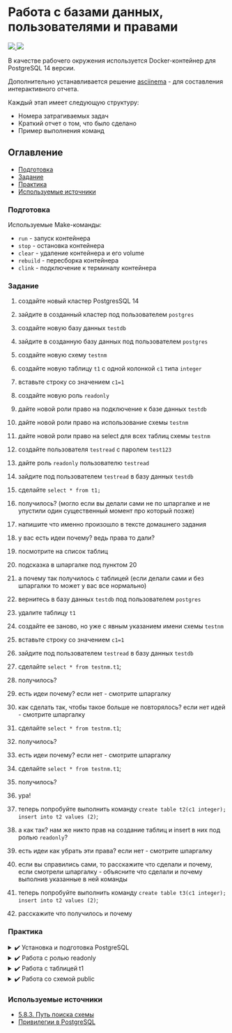 # Работа с базами данных, пользователями и правами

<p align="left">
    <a href="https://www.docker.com/" target="blank">
        <img src="https://img.shields.io/badge/docker-%230db7ed.svg?style=for-the-badge&logo=docker&logoColor=white" />
    </a>
    <a href="https://www.postgresql.org/" target="blank">
        <img src="https://img.shields.io/badge/postgres-%23316192.svg?style=for-the-badge&logo=postgresql&logoColor=white"/>
    </a>
</p>

В качестве рабочего окружения используется Docker-контейнер для PostgreSQL 14 версии.

Дополнительно устанавливается решение [asciinema](https://asciinema.org/) - для составления интерактивного отчета.

Каждый этап имеет следующую структуру:
 * Номера затрагиваемых задач
 * Краткий отчет о том, что было сделано
 * Пример выполнения команд

## Оглавление
- [Подготовка](#подготовка)
- [Задание](#задание)
- [Практика](#практика)
- [Используемые источники](#используемые-источники)

### Подготовка

Используемые Make-команды:
* `run` - запуск контейнера
* `stop` - остановка контейнера
* `clear` - удаление контейнера и его volume
* `rebuild` - пересборка контейнера
* `clink` - подключение к терминалу контейнера

### Задание

1. создайте новый кластер PostgresSQL 14
2. зайдите в созданный кластер под пользователем `postgres`
3. создайте новую базу данных `testdb`
4. зайдите в созданную базу данных под пользователем `postgres`
5. создайте новую схему `testnm`
6. создайте новую таблицу `t1` с одной колонкой `c1` типа `integer`
7. вставьте строку со значением `c1=1`

8. создайте новую роль `readonly`
9. дайте новой роли право на подключение к базе данных `testdb`
10. дайте новой роли право на использование схемы `testnm`
11. дайте новой роли право на select для всех таблиц схемы `testnm`
12. создайте пользователя `testread` с паролем `test123`
13. дайте роль `readonly` пользователю `testread`
14. зайдите под пользователем `testread` в базу данных `testdb`
15. сделайте `select * from t1;`
16. получилось? (могло если вы делали сами не по шпаргалке и не упустили один существенный момент про который позже)
17. напишите что именно произошло в тексте домашнего задания
18. у вас есть идеи почему? ведь права то дали?
19. посмотрите на список таблиц
20. подсказка в шпаргалке под пунктом 20
21. а почему так получилось с таблицей (если делали сами и без шпаргалки то может у вас все нормально)

22. вернитесь в базу данных `testdb` под пользователем `postgres`
23. удалите таблицу `t1`
24. создайте ее заново, но уже с явным указанием имени схемы `testnm`
25. вставьте строку со значением `c1=1`
26. зайдите под пользователем `testread` в базу данных `testdb`
27. сделайте `select * from testnm.t1`;
28. получилось?
29. есть идеи почему? если нет - смотрите шпаргалку
30. как сделать так, чтобы такое больше не повторялось? если нет идей - смотрите шпаргалку
31. сделайте `select * from testnm.t1`;
32. получилось?
33. есть идеи почему? если нет - смотрите шпаргалку
34. сделайте `select * from testnm.t1`;
35. получилось?
36. ура!

37. теперь попробуйте выполнить команду `create table t2(c1 integer); insert into t2 values (2)`;
38. а как так? нам же никто прав на создание таблиц и insert в них под ролью `readonly`?
39. есть идеи как убрать эти права? если нет - смотрите шпаргалку
40. если вы справились сами, то расскажите что сделали и почему, если смотрели шпаргалку - объясните что сделали и почему выполнив указанные в ней команды
41. теперь попробуйте выполнить команду `create table t3(c1 integer); insert into t2 values (2)`;
42. расскажите что получилось и почему

### Практика

<details>
  <summary> ✔️ Установка и подготовка PostgreSQL</summary>

**Затрагиваемые задачи**: 1 - 7

**Выполнение задания**:

* В ходе выполнения задания, был установлен PostgreSQL 14 версии в Docker-контейнер.
* Были созданы тестовые: база данных, схема, таблица и вставлена тестовая запись.

**Подготовка PostgreSQL**:

[![asciicast](https://asciinema.org/a/RqPYnYOdrxRTXlg7cP40XXd98.svg)](https://asciinema.org/a/RqPYnYOdrxRTXlg7cP40XXd98)

</details>

<details>
  <summary> ✔️ Работа с ролью readonly</summary>

**Затрагиваемые задачи**: 8 - 21

**Выполнение задания**:

* Согласно описанию была создана роль `readonly`, которая может делать выборки в схеме `testnm` в базе `testdb`.
* Был добавлен пользователь `testread`, которому была назначена роль `readonly`.
* При попытке пользователя `testread` сделать выборку в таблице `t1` возникла ошибка доступа, так как таблица `t1` принадлежит схеме `public`.
* В качестве теста роли `readonly` был предоставлен доступ к схеме `public`. После этих действий пользователь `testread` смог сделать запрос к таблице `t1`. По окончанию теста права к схеме `public` у роли `readonly` были отозваны.

**Работа с ролями и правами доступа**:

[![asciicast](https://asciinema.org/a/xfZW3gcRnUi7Avy9Ucr6AeVOo.svg)](https://asciinema.org/a/xfZW3gcRnUi7Avy9Ucr6AeVOo)

*P.s. Для имитации выполнения запросов разными пользователями специально используется команда `psql -U <user> -d <db>`* 

</details>

<details>
  <summary> ✔️ Работа с таблицей t1</summary>

**Затрагиваемые задачи**: 22 - 36

**Выполнение задания**:

* Согласно описанию была удалена таблица `t1`, после чего она была создана в схеме `testnm`.
* Также для удобства работы обоим пользователям в путь поиска схемы была добавлена схема `testnm`.
* При выполнении запроса к таблице `t1` пользователем `testread` возникла ошибка доступа, так как ранее доступ предоставлялся только к существующим таблицам и не предполагал предоставление доступа к новым.
* Для исправления ошибки, пользователем `postgres` заново был предоставлен доступ к текущим таблицам в схеме `testnm`, а также была предусмотрена возможность работы с новыми таблицами.
* После обновления доступа, пользователь `testread` смог выполнить запрос к таблице `t1`.
* Также для проверки доступа к новой таблице, пользователем `postgres` была создана таблица `t2`. После этих действий, пользователь `testread` также смог прочитать данные из таблицы `t2`.

**Работа с таблицей t1**:

[![asciicast](https://asciinema.org/a/sG5ockB8NorsyN7UELyOud1wX.svg)](https://asciinema.org/a/sG5ockB8NorsyN7UELyOud1wX)

*P.s. Для имитации выполнения запросов разными пользователями специально используется команда `psql -U <user> -d <db>`* 

</details>

<details>
  <summary> ✔️ Работа со схемой public</summary>

**Затрагиваемые задачи**: 37 - 42

**Выполнение задания**:

*P.S. После предыдущего этапа таблица `t2` была удалена и путь к поиску схем был установлен как `public`.*

* Пользователем `testread` была создана и заполнена таблица `t2`. Данное поведение объясняется тем, что при создании пользователя ему автоматически присваивается роль `public`, которая дает возможность работать со схемой `public`.
* Из-за возможности создания и наполнения таблиц, доступ к схеме `public` в базе данных `testdb` был отозван.
* В результате изменения доступа, пользователь `testread` не смог создать новую таблицу, но при этом у него остались права на добавление данных в таблицу `t2`.
* Дополнительно у пользователя `testread` были отозваны все права для работы со схемой `public`.

**Работа со схемой public**:

[![asciicast](https://asciinema.org/a/CKjqpkxM77gtWfM8Reu6iQBb5.svg)](https://asciinema.org/a/CKjqpkxM77gtWfM8Reu6iQBb5)

</details>

### Используемые источники
* [5.8.3. Путь поиска схемы](https://postgrespro.ru/docs/postgrespro/9.6/ddl-schemas)
* [Привилегии в PostgreSQL](https://sysadminium.ru/privilegii_v_postgresql/)